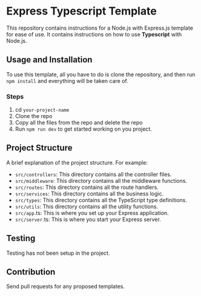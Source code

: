 # Express Typescript Template

This repository contains instructions for a Node.js with Express.js template for ease of use. It contains instructions on how to use **Typescript** with Node.js.

## Usage and Installation

To use this template, all you have to do is clone the repository, and then run `npm install` and everything will be taken care of.

### Steps
1. cd `your-project-name`
2. Clone the repo
3. Copy all the files from the repo and delete the repo
4. Run `npm run dev` to get started working on you project.

## Project Structure
A brief explanation of the project structure. For example:

- `src/controllers`: This directory contains all the controller files.
- `src/middleware`: This directory contains all the middleware functions.
- `src/routes`: This directory contains all the route handlers.
- `src/services`: This directory contains all the business logic.
- `src/types`: This directory contains all the TypeScript type definitions.
- `src/utils`: This directory contains all the utility functions.
- `src/app`.ts: This is where you set up your Express application.
- `src/server`.ts: This is where you start your Express server.

## Testing

Testing has not been setup in the project.

## Contribution

Send pull requests for any proposed templates.